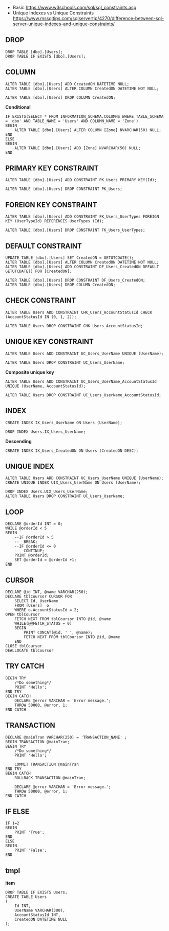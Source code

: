 - Basic https://www.w3schools.com/sql/sql_constraints.asp
- Unique Indexes vs Unique Constraints https://www.mssqltips.com/sqlservertip/4270/difference-between-sql-server-unique-indexes-and-unique-constraints/


## DROP
```
DROP TABLE [dbo].[Users];
DROP TABLE IF EXISTS [dbo].[Users];
```

## COLUMN
```
ALTER TABLE [dbo].[Users] ADD CreatedON DATETIME NULL;
ALTER TABLE [dbo].[Users] ALTER COLUMN CreatedON DATETIME NOT NULL;

ALTER TABLE [dbo].[Users] DROP COLUMN CreatedON;
```

**Conditional**
```
IF EXISTS(SELECT * FROM INFORMATION_SCHEMA.COLUMNS WHERE TABLE_SCHEMA = 'dbo' AND TABLE_NAME = 'Users' AND COLUMN_NAME = 'Zone')
BEGIN
	ALTER TABLE [dbo].[Users] ALTER COLUMN [Zone] NVARCHAR(50) NULL;
END
ELSE
BEGIN
	ALTER TABLE [dbo].[Users] ADD [Zone] NVARCHAR(50) NULL;
END
```

## PRIMARY KEY CONSTRAINT
```
ALTER TABLE [dbo].[Users] ADD CONSTRAINT PK_Users PRIMARY KEY(Id);

ALTER TABLE [dbo].[Users] DROP CONSTRAINT PK_Users;
```

## FOREIGN KEY CONSTRAINT
```
ALTER TABLE [dbo].[Users] ADD CONSTRAINT FK_Users_UserTypes FOREIGN KEY (UserTypeId) REFERENCES UserTypes (Id);

ALTER TABLE [dbo].[Users] DROP CONSTRAINT FK_Users_UserTypes;
```

## DEFAULT CONSTRAINT
```
UPDATE TABLE [dbo].[Users] SET CreatedON = GETUTCDATE();
ALTER TABLE [dbo].[Users] ALTER COLUMN CreatedON DATETIME NOT NULL;
ALTER TABLE [dbo].[Users] ADD CONSTRAINT DF_Users_CreatedON DEFAULT GETUTCDATE() FOR [CreatedON];

ALTER TABLE [dbo].[Users] DROP CONSTRAINT DF_Users_CreatedON;
ALTER TABLE [dbo].[Users] DROP COLUMN CreatedON;
```

## CHECK CONSTRAINT
```
ALTER TABLE Users ADD CONSTRAINT CHK_Users_AccountStatusId CHECK (AccountStatusId IN (0, 1, 2));

ALTER TABLE Users DROP CONSTRAINT CHK_Users_AccountStatusId;
```

## UNIQUE KEY CONSTRAINT
```
ALTER TABLE Users ADD CONSTRAINT UC_Users_UserName UNIQUE (UserName);

ALTER TABLE Users DROP CONSTRAINT UC_Users_UserName;
```
**Composite unique key**
```
ALTER TABLE Users ADD CONSTRAINT UC_Users_UserName_AccountStatusId UNIQUE (UserName, AccountStatusId);

ALTER TABLE Users DROP CONSTRAINT UC_Users_UserName_AccountStatusId;
```

## INDEX
```
CREATE INDEX IX_Users_UserName ON Users (UserName);

DROP INDEX Users.IX_Users_UserName;
```
**Descending**
```
CREATE INDEX IX_Users_CreatedON ON Users (CreatedON DESC);
```



## UNIQUE INDEX
```
ALTER TABLE Users ADD CONSTRAINT UC_Users_UserName UNIQUE (UserName);
CREATE UNIQUE INDEX UIX_Users_UserName ON Users (UserName);

DROP INDEX Users.UIX_Users_UserName;
ALTER TABLE Users DROP CONSTRAINT UC_Users_UserName;
```

## LOOP
```
DECLARE @orderId INT = 0;
WHILE @orderId < 5
BEGIN
	--IF @orderId > 5
	--	BREAK;
	--IF @orderId <= 0
	--	CONTINUE;
	PRINT @orderId;
	SET @orderId = @orderId +1;
END
```

## CURSOR
```
DECLARE @id INT, @name VARCHAR(250);
DECLARE tblCoursor CURSOR FOR
	SELECT Id, UserName
	FROM [Users]  o
	WHERE o.AccountStatusId = 2;
OPEN tblCoursor
	FETCH NEXT FROM tblCoursor INTO @id, @name
	WHILE(@@FETCH_STATUS = 0)
	BEGIN
		PRINT CONCAT(@id, ' ', @name);
		FETCH NEXT FROM tblCoursor INTO @id, @name
	END
CLOSE tblCoursor
DEALLOCATE tblCoursor
```

## TRY CATCH
```
BEGIN TRY
	/*Do something*/
	PRINT 'Hello';
END TRY
BEGIN CATCH
	DECLARE @error VARCHAR = 'Error message.';
	THROW 50000, @error, 1;  
END CATCH
```

## TRANSACTION
```
DECLARE @mainTran VARCHAR(250) = 'TRANSACTION_NAME' ;
BEGIN TRANSACTION @mainTran;
BEGIN TRY
	/*Do something*/
	PRINT 'Hello';

	COMMIT TRANSACTION @mainTran
END TRY
BEGIN CATCH
	ROLLBACK TRANSACTION @mainTran;

	DECLARE @error VARCHAR = 'Error message.';
	THROW 50000, @error, 1;   
END CATCH
```

## IF ELSE
```
IF 1=2
BEGIN
	PRINT 'True';
END
ELSE
BEGIN
	PRINT 'False';
END
```


## tmpl
**item**
```
DROP TABLE IF EXISTS Users;
CREATE TABLE Users
(
	Id INT,
	UserName VARCHAR(300),
	AccountStatusId INT,
	CreatedON DATETIME NULL
);
```
